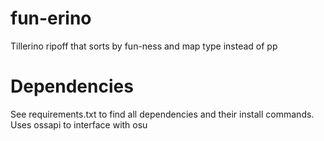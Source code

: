 # fun-erino
Tillerino ripoff that sorts by fun-ness and map type instead of pp

# Dependencies
See requirements.txt to find all dependencies and their install commands. \
Uses ossapi to interface with osu 

